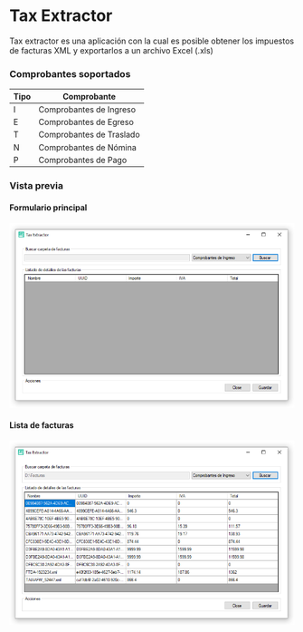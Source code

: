 # Tax Extractor
Tax extractor es una aplicación con la cual es posible obtener los impuestos de facturas XML y exportarlos a un archivo Excel (.xls)

### Comprobantes soportados

|Tipo|Comprobante|
|----|-----------|
|I|Comprobantes de Ingreso|
|E|Comprobantes de Egreso|
|T|Comprobantes de Traslado|
|N|Comprobantes de Nómina|
|P|Comprobantes de Pago|

### Vista previa

#### Formulario principal
![Tax Extractor Preview](https://raw.githubusercontent.com/anayarojo/tax-extractor/master/src/WindowsForms/img/tax-extractor-preview.png)

#### Lista de facturas
![Tax Extractor Preview](https://raw.githubusercontent.com/anayarojo/tax-extractor/master/src/WindowsForms/img/tax-extractor-preview-2.png)
